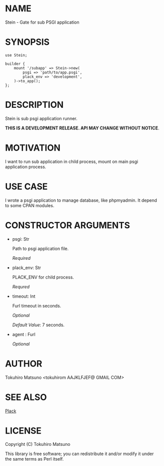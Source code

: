 # NAME

Stein - Gate for sub PSGI application

# SYNOPSIS

    use Stein;

    builder {
        mount '/subapp' => Stein->new(
            psgi => 'path/to/app.psgi',
            plack_env => 'development',
        )->to_app();
    };

# DESCRIPTION

Stein is sub psgi application runner.

__THIS IS A DEVELOPMENT RELEASE. API MAY CHANGE WITHOUT NOTICE__.

# MOTIVATION

I want to run sub application in child process, mount on main psgi application process.

# USE CASE

I wrote a psgi application to manage database, like phpmyadmin. It depend to some CPAN modules.

# CONSTRUCTOR ARGUMENTS

- psgi: Str

    Path to psgi application file.

    _Required_

- plack\_env: Str

    PLACK\_ENV for child process.

    _Requred_

- timeout: Int

    Furl timeout in seconds.

    _Optional_

    _Default Value_: 7 seconds.

- agent : Furl

    _Optional_

# AUTHOR

Tokuhiro Matsuno <tokuhirom AAJKLFJEF@ GMAIL COM>

# SEE ALSO

[Plack](http://search.cpan.org/perldoc?Plack)

# LICENSE

Copyright (C) Tokuhiro Matsuno

This library is free software; you can redistribute it and/or modify
it under the same terms as Perl itself.
